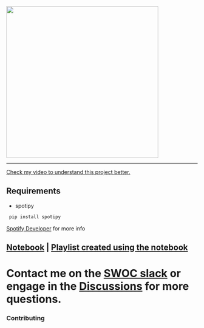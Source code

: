 <img src="https://ucalyptus.github.io/Spotify-Recommendation-Engine/spotify.gif" width=400 align="center">

***
[Check my video to understand this project better.](https://www.youtube.com/watch?v=otrW8brCAiU)
## Requirements
* spotipy
```bash
 pip install spotipy
```
[Spotify Developer](https://beta.developer.spotify.com/documentation/web-api/) for more info  

## [Notebook](https://github.com/ucalyptus/Spotify-Recommendation-Engine/blob/master/Spotify_Recommendation_System_.ipynb) | [Playlist created using the notebook](https://open.spotify.com/playlist/4D8p3hVYwgngTmf1FHol0Y)

# Contact me on the [SWOC slack](http://swoc-workspace.slack.com/) or engage in the [Discussions](https://github.com/ucalyptus/Spotify-Recommendation-Engine/discussions) for more questions.



### Contributing
